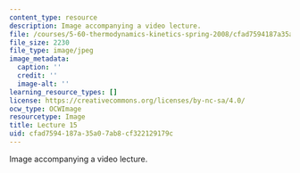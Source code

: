 ```yaml
---
content_type: resource
description: Image accompanying a video lecture.
file: /courses/5-60-thermodynamics-kinetics-spring-2008/cfad7594187a35a07ab8cf322129179c_lec15_th.jpg
file_size: 2230
file_type: image/jpeg
image_metadata:
  caption: ''
  credit: ''
  image-alt: ''
learning_resource_types: []
license: https://creativecommons.org/licenses/by-nc-sa/4.0/
ocw_type: OCWImage
resourcetype: Image
title: Lecture 15
uid: cfad7594-187a-35a0-7ab8-cf322129179c
---
```

Image accompanying a video lecture.